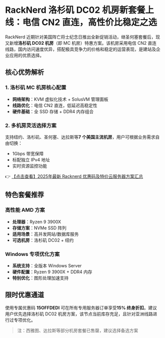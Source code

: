 # RackNerd 洛杉矶 DC02 机房新套餐上线：电信 CN2 直连，高性价比稳定之选

RackNerd 近期针对美国阵亡将士纪念日推出全新促销活动，继圣何塞套餐后，现又新增**洛杉矶 DC02 机房**（即 MC 机房）特惠方案。该机房采用电信 CN2 直连线路，国内访问速度优异，搭配极具竞争力的价格和稳定的运营表现，是建站及企业应用的优质选择。

## 核心优势解析

### 1. 洛杉矶 MC 机房核心配置
- **网络架构**：KVM 虚拟化技术 + SolusVM 管理面板
- **线路优化**：电信 CN2 直连，低延迟高稳定性
- **硬件基础**：全 SSD 存储 + DDR4 内存组合

### 2. 多机房灵活选择方案
支持纽约、洛杉矶、圣何塞、达拉斯等**7 个美国主流机房**，用户可根据业务需求自由切换：
- 1Gbps 带宽保障
- 标配独立 IPv4 地址
- 实时资源监控功能

👉 [【点击查看】2025年最新 Racknerd 优惠码及特价云服务器方案汇总](https://bit.ly/Rack_Nerd)

## 特色套餐推荐

### 高性能 AMD 方案
- **处理器**：Ryzen 9 3900X
- **存储方案**：NVMe SSD 阵列
- **适用场景**：高并发网站/数据库服务
- **可选机房**：洛杉矶 DC02 + 纽约

### Windows 专项优化方案
- **系统支持**：全版本 Windows Server
- **硬件配置**：Ryzen 9 3900X + DDR4 内存
- **特别优化**：图形处理加速支持

## 限时优惠通道
使用专属优惠码 **15OFFDEDI** 可在所有专用服务器订单享受**15% 终身折扣**。建议用户优先选择洛杉矶 DC02 机房方案，该节点当前库存充足，且针对亚洲线路进行过专项优化。

> 注：西雅图、达拉斯等部分机房套餐已售罄，建议选择备选方案
